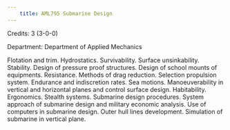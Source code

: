 ```yaml
---
    title: AML795 Submarine Design
---
```

Credits: 3 (3-0-0)

Department: Department of Applied Mechanics

Flotation and trim. Hydrostatics. Survivability. Surface unsinkability. Stability. Design of pressure proof structures. Design of school mounts of equipments. Resistance. Methods of drag reduction. Selection propulsion system. Endurance and indiscretion rates. Sea motions. Manoeuverability in vertical and horizontal planes and control surface design. Habitability. Ergonomics. Stealth systems. Submarine design procedures. System approach of submarine design and military economic analysis. Use of computers in submarine design. Outer hull lines development. Simulation of submarine in vertical plane.